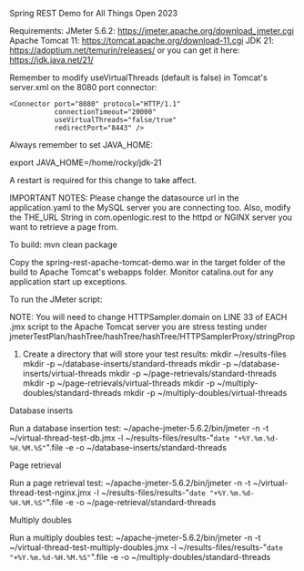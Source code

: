 Spring REST Demo for All Things Open 2023

Requirements:
JMeter 5.6.2: https://jmeter.apache.org/download_jmeter.cgi
Apache Tomcat 11: https://tomcat.apache.org/download-11.cgi
JDK 21: https://adoptium.net/temurin/releases/  or you can get it here: https://jdk.java.net/21/

Remember to modify useVirtualThreads (default is false) in Tomcat's server.xml on the 8080 port connector:

    <Connector port="8080" protocol="HTTP/1.1"
               connectionTimeout="20000"
               useVirtualThreads="false/true"
               redirectPort="8443" />

Always remember to set JAVA_HOME:

export JAVA_HOME=/home/rocky/jdk-21

A restart is required for this change to take affect.

IMPORTANT NOTES: 
Please change the datasource url in the application.yaml to the MySQL server you are connecting too.
Also, modify the THE_URL String in com.openlogic.rest to the httpd or NGINX server you want to retrieve a page from.

To build: mvn clean package

Copy the spring-rest-apache-tomcat-demo.war in the target folder of the build to Apache Tomcat's webapps folder.
Monitor catalina.out for any application start up exceptions.

To run the JMeter script:

NOTE: You will need to change HTTPSampler.domain on LINE 33 of EACH .jmx script to the Apache Tomcat server you are stress testing under jmeterTestPlan/hashTree/hashTree/hashTree/HTTPSamplerProxy/stringProp
1) Create a directory that will store your test results:
mkdir ~/results-files
mkdir -p ~/database-inserts/standard-threads
mkdir -p ~/database-inserts/virtual-threads
mkdir -p ~/page-retrievals/standard-threads
mkdir -p ~/page-retrievals/virtual-threads
mkdir -p ~/multiply-doubles/standard-threads
mkdir -p ~/multiply-doubles/virtual-threads

Database inserts

Run a database insertion test:
~/apache-jmeter-5.6.2/bin/jmeter -n -t ~/virtual-thread-test-db.jmx -l ~/results-files/results-"`date "+%Y.%m.%d-%H.%M.%S"`".file -e -o ~/database-inserts/standard-threads

Page retrieval

Run a page retrieval test:
~/apache-jmeter-5.6.2/bin/jmeter -n -t ~/virtual-thread-test-nginx.jmx -l ~/results-files/results-"`date "+%Y.%m.%d-%H.%M.%S"`".file -e -o ~/page-retrieval/standard-threads

Multiply doubles

Run a multiply doubles test:
~/apache-jmeter-5.6.2/bin/jmeter -n -t ~/virtual-thread-test-multiply-doubles.jmx -l ~/results-files/results-"`date "+%Y.%m.%d-%H.%M.%S"`".file -e -o ~/multiply-doubles/standard-threads

